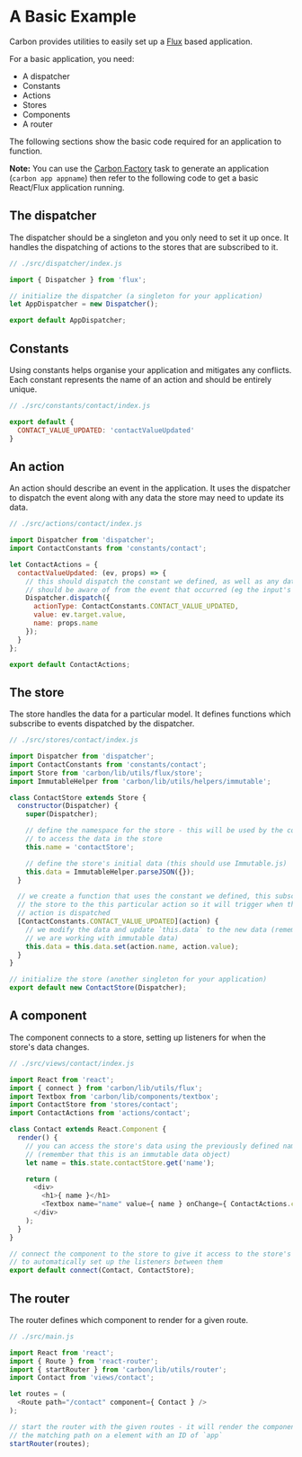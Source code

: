 # A Basic Example

Carbon provides utilities to easily set up a [Flux](https://facebook.github.io/flux/) based application.

For a basic application, you need:

* A dispatcher
* Constants
* Actions
* Stores
* Components
* A router

The following sections show the basic code required for an application to function.

**Note:** You can use the [Carbon Factory](https://github.com/sage/carbon-factory) task to generate an application (`carbon app appname`) then refer to the following code to get a basic React/Flux application running.

## The dispatcher

The dispatcher should be a singleton and you only need to set it up once. It handles the dispatching of actions to the stores that are subscribed to it.

```js
// ./src/dispatcher/index.js

import { Dispatcher } from 'flux';

// initialize the dispatcher (a singleton for your application)
let AppDispatcher = new Dispatcher();

export default AppDispatcher;
```

## Constants

Using constants helps organise your application and mitigates any conflicts. Each constant represents the name of an action and should be entirely unique.

```js
// ./src/constants/contact/index.js

export default {
  CONTACT_VALUE_UPDATED: 'contactValueUpdated'
}
```

## An action

An action should describe an event in the application. It uses the dispatcher to dispatch the event along with any data the store may need to update its data.

```js
// ./src/actions/contact/index.js

import Dispatcher from 'dispatcher';
import ContactConstants from 'constants/contact';

let ContactActions = {
  contactValueUpdated: (ev, props) => {
    // this should dispatch the constant we defined, as well as any data the store
    // should be aware of from the event that occurred (eg the input's value)
    Dispatcher.dispatch({
      actionType: ContactConstants.CONTACT_VALUE_UPDATED,
      value: ev.target.value,
      name: props.name
    });
  }
};

export default ContactActions;
```

## The store

The store handles the data for a particular model. It defines functions which subscribe to events dispatched by the dispatcher.

```js
// ./src/stores/contact/index.js

import Dispatcher from 'dispatcher';
import ContactConstants from 'constants/contact';
import Store from 'carbon/lib/utils/flux/store';
import ImmutableHelper from 'carbon/lib/utils/helpers/immutable';

class ContactStore extends Store {
  constructor(Dispatcher) {
    super(Dispatcher);

    // define the namespace for the store - this will be used by the component
    // to access the data in the store
    this.name = 'contactStore';

    // define the store's initial data (this should use Immutable.js)
    this.data = ImmutableHelper.parseJSON({});
  }

  // we create a function that uses the constant we defined, this subscribes
  // the store to the this particular action so it will trigger when the
  // action is dispatched
  [ContactConstants.CONTACT_VALUE_UPDATED](action) {
    // we modify the data and update `this.data` to the new data (remember that
    // we are working with immutable data)
    this.data = this.data.set(action.name, action.value);
  }
}

// initialize the store (another singleton for your application)
export default new ContactStore(Dispatcher);
```

## A component

The component connects to a store, setting up listeners for when the store's data changes.

```js
// ./src/views/contact/index.js

import React from 'react';
import { connect } from 'carbon/lib/utils/flux';
import Textbox from 'carbon/lib/components/textbox';
import ContactStore from 'stores/contact';
import ContactActions from 'actions/contact';

class Contact extends React.Component {
  render() {
    // you can access the store's data using the previously defined namespace
    // (remember that this is an immutable data object)
    let name = this.state.contactStore.get('name');

    return (
      <div>
        <h1>{ name }</h1>
        <Textbox name="name" value={ name } onChange={ ContactActions.contactValueUpdated } />
      </div>
    );
  }
}

// connect the component to the store to give it access to the store's data and
// to automatically set up the listeners between them
export default connect(Contact, ContactStore);
```

## The router

The router defines which component to render for a given route.

```js
// ./src/main.js

import React from 'react';
import { Route } from 'react-router';
import { startRouter } from 'carbon/lib/utils/router';
import Contact from 'views/contact';

let routes = (
  <Route path="/contact" component={ Contact } />
);

// start the router with the given routes - it will render the component for
// the matching path on a element with an ID of `app`
startRouter(routes);
```
